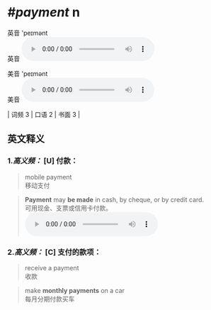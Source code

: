 # ***\#payment*** n
英音 'peɪmənt  
英音
<audio src="./media/payment-B.aac" controls="controls"></audio>

美音 'peɪmənt  
美音
<audio src="./media/payment.aac" controls="controls"></audio>



| 词频 3 | 口语 2 | 书面 3 |  

英文释义
---
### 1.*高义频：* **[U] 付款：**  

 > mobile payment  
 > 移动支付    

 > **Payment** may **be made** in cash, by cheque, or by credit card.   
 > 可用现金、支票或信用卡付款。    
<audio src="./media/payment-1.aac" controls="controls"></audio>

### 2.*高义频：* **[C] 支付的款项：**  

 > receive a payment  
 > 收款    

 > make **monthly payments** on a car   
 > 每月分期付款买车    


